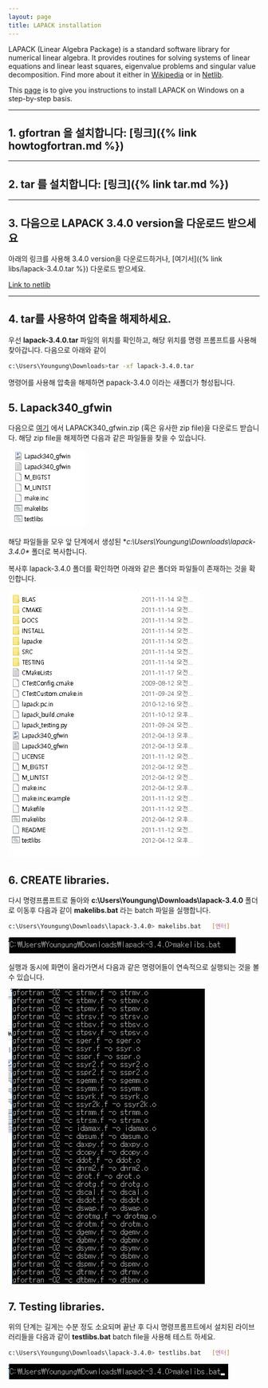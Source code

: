 ```yaml
---
layout: page
title: LAPACK installation
---
```


LAPACK (Linear Algebra Package) is a standard software library for numerical linear algebra.
It provides routines for solving systems of linear equations and linear least squares, eigenvalue problems and singular value decomposition.
Find more about it either in [Wikipedia](https://en.wikipedia.org/wiki/LAPACK) or in [Netlib](http://www.netlib.org/lapack/).

This [page](https://gcc.gnu.org/wiki/LAPACK%20on%20Windows) is to give you instructions to install LAPACK on Windows on a step-by-step basis.

-------------------

## 1. gfortran 을 설치합니다: [링크]({% link howtogfortran.md %})

-------------------


## 2. tar 를 설치합니다: [링크]({% link tar.md %})

-------------------

## 3. 다음으로 LAPACK 3.4.0 version을 다운로드 받으세요

 아래의 링크를 사용해 3.4.0 version을 다운로드하거나, [여기서]({% link libs/lapack-3.4.0.tar %}) 다운로드 받으세요.

 [Link to netlib](http://www.netlib.org/lapack/#_lapack_version_3_4_0)

-------------------

## 4. tar를 사용하여 압축을 해제하세요.

 우선 **lapack-3.4.0.tar** 파일의 위치를 확인하고, 해당 위치를 명령 프롬프트를 사용해 찾아갑니다.
 다음으로 아래와 같이

```bash
c:\Users\Youngung\Downloads>tar -xf lapack-3.4.0.tar
```

명령어를 사용해 압축을 해제하면 papack-3.4.0 이라는 새폴더가 형성됩니다.


## 5. Lapack340_gfwin

다음으로 [여기](https://gcc.gnu.org/wiki/LAPACK%20on%20Windows?action=AttachFile&do=view&target=LAPACK_gfortran_Win_7Nov2010.zip) 에서 LAPACK340_gfwin.zip (혹은 유사한 zip file)을 다운로드 받습니다.
해당 zip file을 해제하면 다음과 같은 파일들을 찾을 수 있습니다.

<img src='/images/installLAPACK/3.png'>

해당 파일들을 모우 앞 단계에서 생성된 **c:\Users\Youngung\Downloads\lapack-3.4.0\** 폴더로 복사합니다.

복사후 lapack-3.4.0 폴더를 확인하면 아래와 같은 폴더와 파일들이 존재하는 것을 확인합니다.

<img src='/images/installLAPACK/4.png'>

## 6. CREATE libraries.

다시 명령프롬프트로 돌아와 **c:\Users\Youngung\Downloads\lapack-3.4.0** 폴더로 이동후
다음과 같이 **makelibs.bat** 라는 batch 파일을 실행합니다.

```bash
c:\Users\Youngung\Downloads\lapack-3.4.0> makelibs.bat   [엔터]
```

<img src='/images/installLAPACK/5.png'>

실행과 동시에 화면이 올라가면서 다음과 같은 명령어들이 연속적으로 실행되는 것을 볼 수 있습니다.

<img src='/images/installLAPACK/6.png'>


## 7. Testing libraries.

위의 단계는 길게는 수분 정도 소요되며 끝난 후 다시 명령프롬프트에서 설치된 라이브러리들을 다음과 같이
**testlibs.bat** batch file을 사용해 테스트 하세요.

```bash
c:\Users\Youngung\Downloads\lapack-3.4.0> testlibs.bat   [엔터]
```

<img src='/images/installLAPACK/7.png'>

